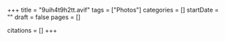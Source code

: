 +++
title = "9uih4t9h2tt.avif"
tags = ["Photos"]
categories = []
startDate = ""
draft = false
pages = []

citations = []
+++

